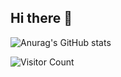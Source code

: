 ## Hi there 👋
![Anurag's GitHub stats](https://github-readme-stats.vercel.app/api?username=Mhijazi16&show_icons=true&theme=merko)

![Visitor Count](https://img.shields.io/badge/dynamic/json?color=informational&label=Visitor%20Count&query=value&url=https://api.countapi.xyz/hit/Mhijazi16/Mhijazi16)
